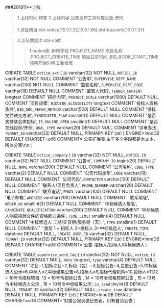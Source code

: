 ###201811**上线
>1.上线时间:待定
>2.上线内容:公告发布工具对接公服 迭代
####
>1.涉及项目:nbl-notice(10.0.1.22,10.0.1.66),nbl-baseinfo(10.0.1.37)

>2.涉及数据库:nbl-oa库
>>1.notice表: 新增字段 PROJECT_NAME 项目名称 ,PROJECT_CREATE_TIME 项目立项时间 ,BID_BOOK_START_TIME 领购开始时间
>>2.新增表

CREATE TABLE `notice_ext` (
  `ID` varchar(32) NOT NULL,
  `NOTICE_ID` varchar(32) NOT NULL COMMENT '公告ID',
  `SUPERVISE_DEPT_NAME` varchar(200) NOT NULL COMMENT '监管名称',
  `SUPERVISE_DEPT_CODE` varchar(18) DEFAULT NULL COMMENT '监管人代码',
  `TENDER_CONTENT` longtext COMMENT '招标内容',
  `PROJECT_SCALE` varchar(1000) DEFAULT NULL COMMENT '项目规模',
  `BIDDING_ELIGIBILITY` longtext COMMENT '投标人资格条件',
  `BID_DOC_REFER_METHOD` varchar(500) DEFAULT NULL COMMENT '投标文件递交方法',
  `SYNDICATED_FLAG` smallint(1) DEFAULT NULL COMMENT '是否支持联合体投标',
  `IS_ONLINE_OPEN` smallint(1) DEFAULT NULL COMMENT '是否在线投标/开标',
  `QUAL_TYPE` varchar(20) DEFAULT NULL COMMENT '评审办法',
  `TENANT_ID` varchar(32) DEFAULT NULL,
  PRIMARY KEY (`ID`)
) ENGINE=InnoDB DEFAULT CHARSET=utf8 COMMENT='公告扩展表.由于多个字段都是大文本，所以分表\r\n';

CREATE TABLE `notice_company` (
           `ID` varchar(32) NOT NULL,
           `NOTICE_ID` varchar(32) NOT NULL COMMENT '公告id',
           `COMPANY_ID` bigint(20) DEFAULT NULL,
           `NAME` varchar(200) DEFAULT NULL COMMENT '公司名称',
           `CODE_TYPE` varchar(2) DEFAULT NULL COMMENT '公司代码类型',
           `CODE` varchar(18) DEFAULT NULL COMMENT '公司代码',
           `CONTACTOR` varchar(100) DEFAULT NULL COMMENT '联系人/项目负责人',
           `PHONE_NUMBER` varchar(20) DEFAULT NULL COMMENT '联系电话',
           `EMAIL` varchar(100) DEFAULT NULL COMMENT '电子邮箱',
           `ADDRESS` varchar(200) DEFAULT NULL COMMENT ' 联系地址',
           `ORDER_NO` smallint(3) DEFAULT NULL COMMENT ' 中标候选人排名',
           `CANDIDATE_QUALIFICATION` varchar(200) DEFAULT NULL COMMENT '中标候选人响应招标文件的资格能力条件',
           `TIME_LIMIT` smallint(4) DEFAULT NULL COMMENT '中标候选人 工期/交货期/服务期（天）',
           `TYPE` smallint(1) DEFAULT NULL COMMENT ' 类型 1 = 招标人 2=投标人 3=中标候选人',
           `CREATE_TIME` datetime DEFAULT NULL,
           `CREATE_USER_ID` varchar(32) DEFAULT NULL,
           `TENANT_ID` varchar(32) DEFAULT NULL,
           PRIMARY KEY (`ID`)
         ) ENGINE=InnoDB DEFAULT CHARSET=utf8 COMMENT='公告-招标人/投标人/中标候选人';    
         
CREATE TABLE `supervise_send_log` (
  `id` varchar(32) NOT NULL,
  `notice_id` varchar(32) DEFAULT NULL,
  `data` longtext,
  `type` varchar(4) DEFAULT NULL COMMENT '项目=1,招标项目=2,标段（包）=3,招标公告=4,变更公告=5,中标候选人公示=6,中标人=7,中标结果公告=8,招标人=9,招标代理机构=10,投标人=11,12 = 10号令招标项目, 13 = 10号令招标公告 , 14 = 10号令资格预审公告 , 15 = 10号令中标候选人公示 , 16 = 10号令中标结果公示',
  `is_send` tinyint(1) DEFAULT NULL,
  `TENANT_ID` varchar(32) DEFAULT NULL,
  `create_time` datetime DEFAULT NULL,
  PRIMARY KEY (`id`)
) ENGINE=InnoDB DEFAULT CHARSET=utf8 COMMENT='对接公服发送日志表，只有自助公告';
  


